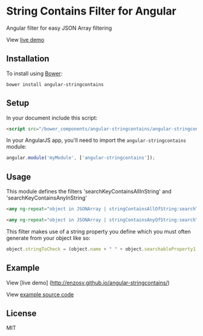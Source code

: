 # String Contains Filter for Angular
Angular filter for easy JSON Array filtering

View [live demo](http://enzosv.github.io/angular-stringcontains/)

## Installation

To install using [Bower](http://bower.io):

```shell
bower install angular-stringcontains
```

## Setup

In your document include this script:

```html
<script src="/bower_components/angular-stringcontains/angular-stringcontains.js"></script>
```

In your AngularJS app, you'll need to import the `angular-stringcontains` module:

```javascript
angular.module('myModule', ['angular-stringcontains']);
```

## Usage

This module defines the filters 'searchKeyContainsAllInString' and 'searchKeyContainsAnyInString'

```html
<any ng-repeat="object in JSONArray | stringContainsAllOfString:searchTerm:'stringToCheck'"></any>

<any ng-repeat="object in JSONArray | stringContainsAnyOfString:searchTerm:'stringToCheck'"></any>
```

This filter makes use of a string property you define which you must often generate from your object like so:

```javascript
object.stringToCheck = (object.name + " " + object.searchableProperty1 + " " + object.searchableProperty2).toLowerCase();
```

## Example
View [live demo] (http://enzosv.github.io/angular-stringcontains/)

View [example source code](https://github.com/enzosv/angular-stringcontains/tree/gh-pages)
## License

MIT